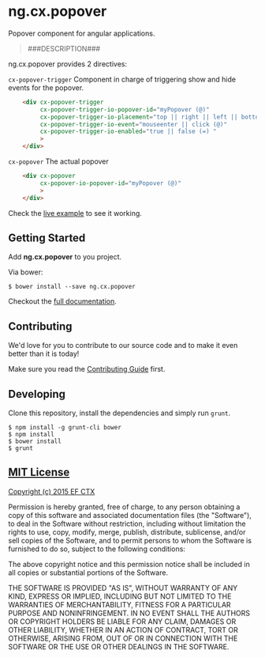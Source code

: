 # ng.cx.popover

Popover component for angular applications.

> ###DESCRIPTION###

ng.cx.popover provides 2 directives:

`cx-popover-trigger`
Component in charge of triggering show and hide events for the popover.

```html
    <div cx-popover-trigger
         cx-popover-trigger-io-popover-id="myPopover (@)"
         cx-popover-trigger-io-placement="top || right || left || bottom (@)"
         cx-popover-trigger-io-event="mouseenter || click (@)"
         cx-popover-trigger-io-enabled="true || false (=) "
         >
    </div>
```

`cx-popover`
The actual popover

```html
    <div cx-popover
         cx-popover-io-popover-id="myPopover (@)"
         >
    </div>
```

Check the [live example](http://codepen.io/JaimeBeneytez/full/QydpyG/) to see it working.

## Getting Started

Add **ng.cx.popover** to you project.

Via bower:

```
$ bower install --save ng.cx.popover
```

Checkout the [full documentation](https://github.com/ef-ctx/ng.cx.popover).

## Contributing

We'd love for you to contribute to our source code and to make it even better than it is today!

Make sure you read the [Contributing Guide](CONTRIBUTING.md) first.


## Developing

Clone this repository, install the dependencies and simply run `grunt`.

```
$ npm install -g grunt-cli bower
$ npm install
$ bower install
$ grunt
```

## [MIT License](LICENSE)

[Copyright (c) 2015 EF CTX](https://raw.githubusercontent.com/EFEducationFirstMobile/oss/master/LICENSE)

Permission is hereby granted, free of charge, to any person obtaining a copy of
this software and associated documentation files (the "Software"), to deal in
the Software without restriction, including without limitation the rights to
use, copy, modify, merge, publish, distribute, sublicense, and/or sell copies of
the Software, and to permit persons to whom the Software is furnished to do so,
subject to the following conditions:

The above copyright notice and this permission notice shall be included in all
copies or substantial portions of the Software.

THE SOFTWARE IS PROVIDED "AS IS", WITHOUT WARRANTY OF ANY KIND, EXPRESS OR
IMPLIED, INCLUDING BUT NOT LIMITED TO THE WARRANTIES OF MERCHANTABILITY, FITNESS
FOR A PARTICULAR PURPOSE AND NONINFRINGEMENT. IN NO EVENT SHALL THE AUTHORS OR
COPYRIGHT HOLDERS BE LIABLE FOR ANY CLAIM, DAMAGES OR OTHER LIABILITY, WHETHER
IN AN ACTION OF CONTRACT, TORT OR OTHERWISE, ARISING FROM, OUT OF OR IN
CONNECTION WITH THE SOFTWARE OR THE USE OR OTHER DEALINGS IN THE SOFTWARE.

